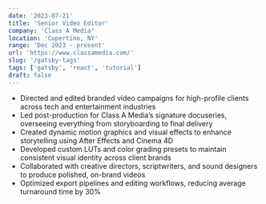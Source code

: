 ```yaml
---
date: '2023-07-21'
title: 'Senior Video Editor'
company: 'Class A Media'
location: 'Cupertino, NY'
range: 'Dec 2023 - present'
url: 'https://www.classamedia.com/'
slug: '/gatsby-tags'
tags: ['gatsby', 'react', 'tutorial']
draft: false
---
```


- Directed and edited branded video campaigns for high-profile clients across tech and entertainment industries
- Led post-production for Class A Media’s signature docuseries, overseeing everything from storyboarding to final delivery
- Created dynamic motion graphics and visual effects to enhance storytelling using After Effects and Cinema 4D
- Developed custom LUTs and color grading presets to maintain consistent visual identity across client brands
- Collaborated with creative directors, scriptwriters, and sound designers to produce polished, on-brand videos
- Optimized export pipelines and editing workflows, reducing average turnaround time by 30%
